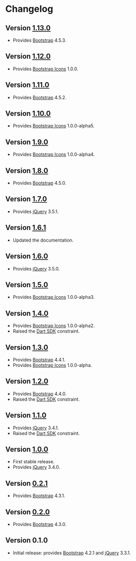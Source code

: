 # Changelog

## Version [1.13.0](https://github.com/cedx/bootstrap.dart/compare/v1.12.0...v1.13.0)
- Provides [Bootstrap](https://getbootstrap.com) 4.5.3.

## Version [1.12.0](https://github.com/cedx/bootstrap.dart/compare/v1.11.0...v1.12.0)
- Provides [Bootstrap Icons](https://icons.getbootstrap.com) 1.0.0.

## Version [1.11.0](https://github.com/cedx/bootstrap.dart/compare/v1.10.0...v1.11.0)
- Provides [Bootstrap](https://getbootstrap.com) 4.5.2.

## Version [1.10.0](https://github.com/cedx/bootstrap.dart/compare/v1.9.0...v1.10.0)
- Provides [Bootstrap Icons](https://icons.getbootstrap.com) 1.0.0-alpha5.

## Version [1.9.0](https://github.com/cedx/bootstrap.dart/compare/v1.8.0...v1.9.0)
- Provides [Bootstrap Icons](https://icons.getbootstrap.com) 1.0.0-alpha4.

## Version [1.8.0](https://github.com/cedx/bootstrap.dart/compare/v1.7.0...v1.8.0)
- Provides [Bootstrap](https://getbootstrap.com) 4.5.0.

## Version [1.7.0](https://github.com/cedx/bootstrap.dart/compare/v1.6.1...v1.7.0)
- Provides [jQuery](https://jquery.com) 3.5.1.

## Version [1.6.1](https://github.com/cedx/bootstrap.dart/compare/v1.6.0...v1.6.1)
- Updated the documentation.

## Version [1.6.0](https://github.com/cedx/bootstrap.dart/compare/v1.5.0...v1.6.0)
- Provides [jQuery](https://jquery.com) 3.5.0.

## Version [1.5.0](https://github.com/cedx/bootstrap.dart/compare/v1.4.0...v1.5.0)
- Provides [Bootstrap Icons](https://icons.getbootstrap.com) 1.0.0-alpha3.

## Version [1.4.0](https://github.com/cedx/bootstrap.dart/compare/v1.3.0...v1.4.0)
- Provides [Bootstrap Icons](https://icons.getbootstrap.com) 1.0.0-alpha2.
- Raised the [Dart SDK](https://dart.dev/tools/sdk) constraint.

## Version [1.3.0](https://github.com/cedx/bootstrap.dart/compare/v1.2.0...v1.3.0)
- Provides [Bootstrap](https://getbootstrap.com) 4.4.1.
- Provides [Bootstrap Icons](https://icons.getbootstrap.com) 1.0.0-alpha.

## Version [1.2.0](https://github.com/cedx/bootstrap.dart/compare/v1.1.0...v1.2.0)
- Provides [Bootstrap](https://getbootstrap.com) 4.4.0.
- Raised the [Dart SDK](https://dart.dev/tools/sdk) constraint.

## Version [1.1.0](https://github.com/cedx/bootstrap.dart/compare/v1.0.0...v1.1.0)
- Provides [jQuery](https://jquery.com) 3.4.1.
- Raised the [Dart SDK](https://dart.dev/tools/sdk) constraint.

## Version [1.0.0](https://github.com/cedx/bootstrap.dart/compare/v0.2.1...v1.0.0)
- First stable release.
- Provides [jQuery](https://jquery.com) 3.4.0.

## Version [0.2.1](https://github.com/cedx/bootstrap.dart/compare/v0.2.0...v0.2.1)
- Provides [Bootstrap](https://getbootstrap.com) 4.3.1.

## Version [0.2.0](https://github.com/cedx/bootstrap.dart/compare/v0.1.0...v0.2.0)
- Provides [Bootstrap](https://getbootstrap.com) 4.3.0.

## Version 0.1.0
- Initial release: provides [Bootstrap](https://getbootstrap.com) 4.2.1 and [jQuery](https://jquery.com) 3.3.1.
